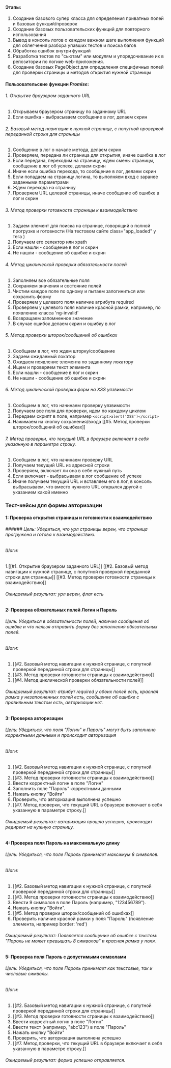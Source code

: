 #### Этапы:
1. Создание базового супер класса для определения приватных полей и базовых функций/проверок
2. Создание базовых пользовательских функций для повторного использования
3. Вывод в консоль логов о каждом важном шаге выполнения функций для облегчения разбора упавших тестов и поиска багов
4. Обработка ошибок внутри функций
5. Разработка тестов по "сьютам" или модулям и упорядочивание их в репозитории по логике web-приложения.
6. Создание базовых PageObject для определения специфичных полей для проверки страницы и методов открытия нужной страницы
#### Пользовательские функции _Promise_:

###### 1. Открытие браузером заданного URL

1. Открываем браузером страницу по заданному URL
2. Если ошибка - выбрасываем сообщение в лог, делаем скрин
###### 2. Базовый метод навигации к нужной странице, с попутной проверкой переданной строки для страницы

1. Сообщение в лог о начале метода, делаем скрин 
2. Проверяем, передана ли страница для открытия, иначе ошибка в лог
3. Если передана, переходим на страницу, ждем смены страницы, сообщение в лог об успехе, делаем скрин
4. Иначе если ошибка перехода, то сообщение в лог, делаем скрин
5. Если попадаем на страницу логина, то выполняем вход с заранее заданными параметрами
6. Ждем перехода на страницу
7. Проверяем URL целевой страницы, иначе сообщение об ошибке в лог и скрин
###### 3. Метод проверки готовности страницы к взаимодействию
1. Задаем элемент для поиска на странице, говорящий о полной прогрузке и готовности (На тестовом сайте class="app_loaded" у тега <body>)
2. Получаем его селектор или xpath
3. Если нашли - сообщение в лог и скрин
4. Не нашли - сообщение об ошибке и скрин
###### 4. Метод циклической проверки обязательности полей

1. Заполняем все обязательные поля
2. Сохраняем значения и состояние полей
3. Чистим каждое поле по одному и пытаем залогиниться или сохранить форму
4. Проверяем у целевого поля наличие атрибута required
5. Проверяем у целевого поля наличие красной рамки, например, по появлению класса 'ng-invalid'
6. Возвращаем запомненное значение
7. В случае ошибок делаем скрин и ошибку в лог

###### 5. Метод проверки шторок/сообщений об ошибках

1. Сообщаем в лог, что ждем шторку/сообщение
2. Задаем ожидаемый локатор 
3. Ожидаем появление элемента по заданному локатору
4. Ищем и проверяем текст элемента
5. Если нашли - сообщение в лог и скрин
6. Не нашли - сообщение об ошибке и скрин

###### 6. Метод циклической проверки форм на XSS уязвимости
1. Сообщаем в лог, что начинаем проверку уязвимости
2. Получаем все поля для проверки, идем по каждому циклом
3. Передаем скрипт в поле, например `<script>alert('XSS')</script>`
4. Нажимаем на кнопку сохранения/входа
   [[#5. Метод проверки шторок/сообщений об ошибках]]

###### 7. Метод проверки, что текущий URL в браузере включает в себя указанную в параметре строку.

1. Сообщаем в лог, что начинаем проверку URL 
2. Получаем текущий URL из адресной строки
3. Проверяем, включает ли она в себе нужный путь
4. Если включает - выбрасываем в лог сообщение об успехе
5. Иначе получаем текущий URL и вставляем его в лог, в консоль выбрасываем, что вместо нужного URL открылся другой с указанием какой именно

### Тест-кейсы для формы авторизации 
#### 1: Проверка открытия страницы и готовности к взаимодействию
###### ###### Цель: Убедиться, что урл страницы верен, что страница прогружена и готова к взаимодействию. 
###### Шаги: 
 1.[[#1. Открытие браузером заданного URL]]
 [[#2. Базовый метод навигации к нужной странице, с попутной проверкой переданной строки для страницы]]
 [[#3. Метод проверки готовности страницы к взаимодействию]]
###### Ожидаемый результат: урл верен, флаг есть
#### 2: Проверка обязательных полей Логин и Пароль 
###### Цель: Убедиться в обязательности полей, наличие сообщения об ошибке и что нельзя отправить форму без заполнения обязательных полей. 
###### Шаги: 
1. [[#2. Базовый метод навигации к нужной странице, с попутной проверкой переданной строки для страницы]]
2. [[#3. Метод проверки готовности страницы к взаимодействию]]
3. [[#4. Метод циклической проверки обязательности полей]]

###### Ожидаемый результат: атрибут required у обоих полей есть, красная рамка у незаполненных полей есть, сообщение об ошибке с правильным текстом есть, авторизации нет.

#### 3: Проверка авторизации 
###### Цель: Убедиться, что поля "Логин" и Пароль" могут быть заполнено корректными данными и происходит авторизация
###### Шаги: 
1. [[#2. Базовый метод навигации к нужной странице, с попутной проверкой переданной строки для страницы]]
2. [[#3. Метод проверки готовности страницы к взаимодействию]]
3. Ввести корректный логин в поле "Логин"
4. Заполнить поле "Пароль" корректными данными
5. Нажать кнопку "Войти"
6. Проверить, что авторизация выполнена успешно
7. [[#7. Метод проверки, что текущий URL в браузере включает в себя указанную в параметре строку.]]
###### Ожидаемый результат: авторизация прошла успешно, происходит редирект на нужную страницу.

#### 4: Проверка поля Пароль на максимальную длину 
###### Цель: Убедиться, что поле Пароль принимает максимум 8 символов. 
###### Шаги: 
1. [[#2. Базовый метод навигации к нужной странице, с попутной проверкой переданной строки для страницы]]
2. [[#3. Метод проверки готовности страницы к взаимодействию]]
3. Ввести 9 символов в поле Пароль (например, "123456789"). 
4. Нажать кнопку "Войти". 
5. [[#5. Метод проверки шторок/сообщений об ошибках]]
6. Проверить наличие красной рамки у поля "Пароль" (появление элемента, например border: 'red')
###### Ожидаемый результат: Появляется сообщение об ошибке с текстом: "Пароль не может превышать 8 символов" и красная рамка у поля.
#### 5: Проверка поля Пароль с допустимыми символами 
###### Цель: Убедиться, что поле Пароль принимает как текстовые, так и числовые символы. 
###### Шаги: 
1. [[#2. Базовый метод навигации к нужной странице, с попутной проверкой переданной строки для страницы]]
2. [[#3. Метод проверки готовности страницы к взаимодействию]]
3. Ввести корректный логин в поле "Логин"
4. Ввести текст (например, "abc123") в поле "Пароль"
5. Нажать кнопку "Войти"
6.  Проверить, что авторизация выполнена успешно
7. [[#7. Метод проверки, что текущий URL в браузере включает в себя указанную в параметре строку.]]
###### Ожидаемый результат: форма успешно отправляется.


